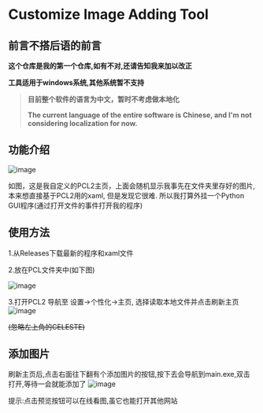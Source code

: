 # Customize Image Adding Tool
## 前言不搭后语的前言
**这个仓库是我的第一个仓库,如有不对,还请告知我来加以改正**

**工具适用于windows系统,其他系统暂不支持**
> **目前整个软件的语言为中文，暂时不考虑做本地化**
>
> **The current language of the entire software is Chinese, and I'm not considering localization for now.**

## 功能介绍
![image](https://github.com/HOPE-LGNF/Changed-Image-Adding-Tool/assets/159258343/db79fb46-e205-4ada-8cc6-0ee9c596f570)

如图，这是我自定义的PCL2主页，上面会随机显示我事先在文件夹里存好的图片,
本来想直接基于PCL2用的xaml, 但是发现它很难. 所以我打算外挂一个Python GUI程序(通过打开文件的事件打开我的程序)

## 使用方法
1.从Releases下载最新的程序和xaml文件

2.放在PCL文件夹中(如下图)

![image](https://github.com/HOPE-LGNF/Changed-Image-Adding-Tool/assets/159258343/b921558e-2fa9-491d-905e-7f44bc9db0d8)

3.打开PCL2 导航至 设置->个性化->主页, 选择读取本地文件并点击刷新主页
![image](https://github.com/HOPE-LGNF/Changed-Image-Adding-Tool/assets/159258343/723efea1-16dd-4590-85c0-a33e75df984e)

~~(忽略左上角的CELESTE)~~

## 添加图片
刷新主页后,点击右面往下翻有个添加图片的按钮,按下去会导航到main.exe,双击打开,等待一会就能添加了
![image](https://github.com/HOPE-LGNF/Customize-Image-Adding-Tool/assets/159258343/e08869f6-c269-4532-9e3d-06e27916591f)




提示:点击预览按钮可以在线看图,虽它也能打开其他网站

